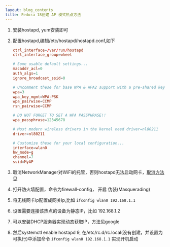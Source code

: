 ```yaml
---
layout: blog_contents
title: Fedora 18创建 AP 模式热点方法
---
```


1. 安装hostapd, yum安装即可
2. 配置hostapd,编辑/etc/hostapd/hostapd.conf,如下

    ```conf
    ctrl_interface=/var/run/hostapd
    ctrl_interface_group=wheel

    # Some usable default settings...
    macaddr_acl=0
    auth_algs=1
    ignore_broadcast_ssid=0

    # Uncomment these for base WPA & WPA2 support with a pre-shared key
    wpa=3
    wpa_key_mgmt=WPA-PSK
    wpa_pairwise=CCMP
    rsn_pairwise=CCMP

    # DO NOT FORGET TO SET A WPA PASSPHRASE!!
    wpa_passphrase=12345678

    # Most modern wireless drivers in the kernel need driver=nl80211
    driver=nl80211

    # Customize these for your local configuration...
    interface=wlan0
    hw_mode=g
    channel=7
    ssid=MyAP
    ```

3. 取消NetworkManager对WiFi的托管，否则hostapd无法启动网卡，[取消方法见](https://wiki.archlinux.org/index.php/Software_Access_Point#NetworkManager_is_interfering)
4. 打开防火墙配置，命令为firewall-config， 开启 伪装(Masquerading)
5. 将无线网卡ip配置成网关ip,比如 `ifconfig wlan0 192.168.1.1`
6. 设置需要连接该热点的设备为静态IP，比如 192.168.1.2
7. 可以安装DHCP服务器实现动态获取IP，方法见google
8. 然后systemctl enable hostapd
9, 在/etc/rc.d/rc.local(没有创建，并设置为可执行)中添加命令 `ifconfig wlan0 192.168.1.1` 实现开机启动
